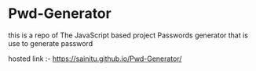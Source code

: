 # Pwd-Generator
this is a repo of The JavaScript based project Passwords generator that is use to generate password 


hosted link :- https://sainitu.github.io/Pwd-Generator/

